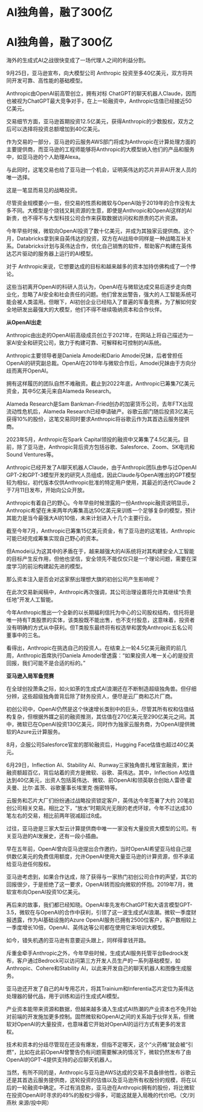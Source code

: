 # AI独角兽，融了300亿

# AI独角兽，融了300亿

海外的生成式AI之战很快变成了一场代理人之间的利益分割。

9月25日，亚马逊宣布，向大模型公司 Anthropic 投资至多40亿美元，双方将共同开发可靠、高性能的基础模型。

Anthropic由OpenAI前高管创立，拥有对标
ChatGPT的聊天机器人Claude，因而也被视为ChatGPT最大竞争对手，在上一轮融资中，Anthropic估值已经接近50亿美元。

交易细节方面，亚马逊首期投资12.5亿美元，获得Anthropic的少数股权，双方之后可以选择将投资总额增加到40亿美元。

作为交易的一部分，亚马逊的云服务AWS部门将成为Anthropic在计算处理方面的主要提供商，而亚马逊的工程师能够将Anthropic的大模型纳入他们的产品和服务中，如亚马逊的个人助理Alexa。

与此同时，这笔交易也给了亚马逊一个机会，证明英伟达的芯片并非AI开发人员的唯一选择。

这是一笔显而易见的战略投资。

尽管资金规模要小一些，但交易的性质和微软与OpenAI始于2019年的合作没有太多不同。大模型是个烧钱又耗资源的生意，即使是Anthropic和OpenAI这样的AI新贵，也不得不与大型科技公司合作来获取数据访问权和昂贵的芯片资源。

今年早些时候，微软向OpenAI投资了数十亿美元，并成为其独家云提供商。这个月，Databricks拿到来自英伟达的投资，双方在AI战局中同样是一种战略互补关系。Databricks计划与英伟达合作，优化自己销售的软件，帮助客户构建在英伟达芯片驱动的服务器上运行的AI模型。

对于 Anthropic来说，它想要达成的目标和越来越多的资本加持仿佛构成了一个悖论。

这些当初离开OpenAI的科研人员认为，OpenAI在与微软达成交易后逐步走向商业化，忽略了AI安全和社会责任的问题。他们曾发出警告，强大的人工智能系统可能会被人类滥用。但眼下，AI初创企业已经陷入了普遍的军备竞赛，为了解如何安全地研发出最强大的大模型，他们不得不继续吸纳资本和合作伙伴。

**从OpenAI出走**

Anthropic由出走的OpenAI前高级成员创立于2021年，在网站上将自己描述为一家AI安全和研究公司，致力于构建可靠、可解释和可控制的AI系统。

Anthropic主要领导者是Daniela Amodei和Dario
Amodei兄妹，后者曾担任OpenAI的研究副总裁。OpenAI在2019年与微软合作后，Amodei兄妹由于方向分歧而离开OpenAI。

拥有这样履历的团队自然不难融资。截止到2022年底，Anthropic已筹集7亿美元资金，其中5亿美元来自Alameda Research。

Alameda Research是Sam Bankman-Fried创办的加密货币公司，去年FTX出现流动性危机后，Alameda
Research已经申请破产。谷歌云部门随后投资3亿美元获得10%的股份，这笔交易同时要求Anthropic将谷歌云作为其首选云服务提供商。

2023年5月，Anthropic在Spark
Capital领投的融资中又筹集了4.5亿美元。目前，除了亚马逊，Anthropic背后资方包括谷歌、Salesforce、Zoom、SK电讯和Sound
Ventures等。

Anthropic已经开发了AI聊天机器人Claude，由于Anthropic团队由参与过OpenAI
GPT-2和GPT-3模型开发的研究人员组成，因此Claude与OpenAI推出的GPT模型较为相似，初代版本仅供Anthropic批准的特定用户使用，其最近的迭代Claude
2于7月11日发布，开始向公众开放。

Anthropic有着自己的野心。今年早些时候泄露的一份Anthropic融资说明显示，Anthropic希望在未来两年内筹集高达50亿美元来训练一个足够复杂的模型，预计其能力是当今最强大AI的10倍，未来计划进入十几个主要行业。

截至今年7月，Anthropic已筹集15亿美元资金，有了亚马逊的这笔钱，Anthropic可能已经完成筹集实现自己野心的资本。

但Amodei认为这其中的矛盾在于，越来越强大的AI系统将对其构建安全人工智能的目标产生反作用，但他也坚信，安全领先不能仅仅只是一个理论问题，需要在深度学习的前沿构建起先进的模型。

那么资本注入是否会对这家祭出理想大旗的初创公司产生影响呢？

在此次交易新闻稿中，Anthropic再次强调，其公司治理设置将允许其继续“负责任地”开发人工智能。

今年Anthropic推出一个全新的以长期福利信托为中心的公司股权结构，信托将是唯一持有T类股票的实体，该类股既不能出售，也不支付股息，这意味着，投资者没有明确的方式从中获利。但T类股东最终将有权选举和罢免Anthropic五名公司董事中的三名。

看得出，Anthropic在挑选自己的投资人。在结束上一轮4.5亿美元融资的前几周，Anthropic首席执行Daniela
Amodei曾透露：“如果投资人唯一关心的是投资回报，我们可能不是合适的标的。”

**亚马逊入局军备竞赛**

在全球创投萧条之际，如火如荼的生成式AI浪潮还在不断制造超级独角兽。但仔细分辨，这些超级独角兽背后除了财务投资人，便尽是云厂商和芯片厂商。

初创公司中，OpenAI仍然是这个快速增长类别中的巨头，尽管其所有权和估值结构复杂，但根据外媒之前的融资推测，其估值在270亿美元至290亿美元之间。其中，微软已在OpenAI投资130亿美元，同时作为独家云服务商，为OpenAI提供微软的Azure云计算服务。

8月，企服公司Salesforce官宣的那轮融资后，Hugging Face估值也超过40亿美元。

6月29日，Inflection AI、Stability
AI、Runway三家独角兽扎堆官宣融资，累计融资额超百亿，背后站着的资方是微软、谷歌、英伟达。其中，Inflection
AI估值达到40亿美元，出资人包括英伟达、微软、前OpenAI和领英联合创始人雷德·霍夫曼、比尔·盖茨、谷歌董事长埃里克·施密特等。

云服务和芯片大厂们纷纷通过战略投资锁定客户，英伟达今年签署了大约
20笔初创公司相关交易。相比之下，“放水”时期风光无限的老虎环球，今年不过达成30笔左右的交易，相比前两年锐减超过8成。

过往，亚马逊是三家大型云计算提供商中唯一一家没有大量投资大模型的公司。有关亚马逊的AI发展史，还有一段小插曲。

早在五年前，OpenAI曾向亚马逊提出合作邀约，当时OpenAI希望亚马给自己提供数亿美元的免费信用额度，允许OpenAI使用大量亚马逊的计算资源，但不承诺给亚马逊任何股权。

亚马逊考虑到，如果合作达成，除了获得与一家热门初创公司合作的声望，其它的回报很少，于是拒绝了这一要求，OpenAI转而投向微软的怀抱。2019年7月，微软宣布向OpenAI投资10亿美元。

再后来的故事，我们都已经知晓。OpenAI率先发布ChatGPT和大语言模型GPT-3.5，微软在与OpenAI的合作中获利，引领了这一波生成式AI浪潮。微软一季度财报透露，作为AI基础设施的Azure
OpenAI服务已拥有2500位客户，客户数相较上一季度增长10倍，OpenAI、英伟达等公司都在使用它来培训大模型。

如今，错失机遇的亚马逊有意要迎头跟上，同样得拿钱开路。

斥重金牵手Anthropic之外，今年早些时候，生成式AI服务托管平台Bedrock发布，客户通过Bedrock可以访问第三方开发人员生产的一系列基础模型，如Anthropic、Cohere和Stability
AI，以此来开发自己的聊天机器人和图像生成服务。

亚马逊还开发了自己的AI专用芯片，将其Trainium和Inferentia芯片定位为英伟达处理器的替代品，用于训练和运行生成式AI模型。

产业资本能带来资源和数据，但越来越多涌入生成式AI热潮的产业资本也不免开始对前端的开发施加更多控制。固然微软和OpenAI之间的关系始于伙伴关系，但微软对OpenAI的大量投资，也意味着它开始对OpenAI的运行方式有更多的发言权。

技术和资本的分歧尽管现在还没有爆发，但指不定哪天，这个“火药桶”就会被“引燃”，比如在此前OpenAI曾警告仍有问题需要解决的情况下，微软仍然发布了由OpenAI的GPT-4提供支持的必应聊天机器人。

当然，有所不同的是，Anthropic与亚马逊AWS达成的交易不具备排他性，谷歌云还是其首选云服务提供商，这轮投资的估值以及亚马逊所有权股份的规模，将在以后的一轮融资中确定。不过有消息称，亚马逊在Anthropic拥有的股份，将比微软在投资OpenAI时寻求的49%的股权少得多，可能这就是入局晚的代价吧。（文/刘燕秋
来源/投中网）

